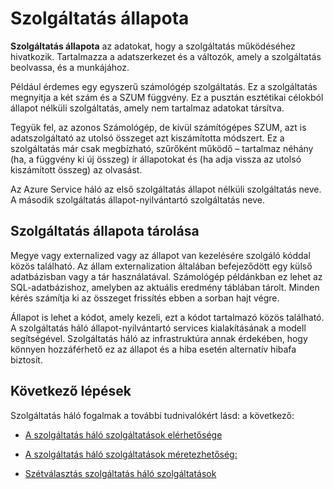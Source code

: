 <properties
   pageTitle="Létrehozásához és kezeléséhez állam |} Microsoft Azure"
   description="Meghatározása és a szolgáltatás állapota a szolgáltatás háló kezelése"
   services="service-fabric"
   documentationCenter=".net"
   authors="appi101"
   manager="timlt"
   editor=""/>

<tags
   ms.service="service-fabric"
   ms.devlang="dotnet"
   ms.topic="article"
   ms.tgt_pltfrm="NA"
   ms.workload="NA"
   ms.date="08/10/2016"
   ms.author="aprameyr"/>

# <a name="service-state"></a>Szolgáltatás állapota
**Szolgáltatás állapota** az adatokat, hogy a szolgáltatás működéséhez hivatkozik. Tartalmazza a adatszerkezet és a változók, amely a szolgáltatás beolvassa, és a munkájához.

Például érdemes egy egyszerű számológép szolgáltatás. Ez a szolgáltatás megnyitja a két szám és a SZUM függvény. Ez a pusztán esztétikai célokból állapot nélküli szolgáltatás, amely nem tartalmaz adatokat társítva.

Tegyük fel, az azonos Számológép, de kívül számítógépes SZUM, azt is adatszolgáltató az utolsó összeget azt kiszámította módszert. Ez a szolgáltatás már csak megbízható, szűrőként működő – tartalmaz néhány (ha, a függvény ki új összeg) ír állapotokat és (ha adja vissza az utolsó kiszámított összeg) az olvasást.

Az Azure Service háló az első szolgáltatás állapot nélküli szolgáltatás neve. A második szolgáltatás állapot-nyilvántartó szolgáltatás neve.

## <a name="storing-service-state"></a>Szolgáltatás állapota tárolása
Megye vagy externalized vagy az állapot van kezelésére szolgáló kóddal közös található. Az állam externalization általában befejeződött egy külső adatbázisban vagy a tár használatával. Számológép példánkban ez lehet az SQL-adatbázishoz, amelyben az aktuális eredmény táblában tárolt. Minden kérés számítja ki az összeget frissítés ebben a sorban hajt végre.

Állapot is lehet a kódot, amely kezeli, ezt a kódot tartalmazó közös található. A szolgáltatás háló állapot-nyilvántartó services kialakításának a modell segítségével. Szolgáltatás háló az infrastruktúra annak érdekében, hogy könnyen hozzáférhető ez az állapot és a hiba esetén alternatív hibafa biztosít.

## <a name="next-steps"></a>Következő lépések

Szolgáltatás háló fogalmak a további tudnivalókért lásd: a következő:

- [A szolgáltatás háló szolgáltatások elérhetősége](service-fabric-availability-services.md)

- [A szolgáltatás háló szolgáltatások méretezhetőség:](service-fabric-concepts-scalability.md)

- [Szétválasztás szolgáltatás háló szolgáltatások](service-fabric-concepts-partitioning.md)
